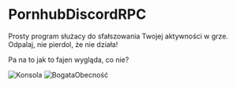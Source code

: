 # PornhubDiscordRPC
Prosty program służacy do sfałszowania Twojej aktywności w grze.\
Odpalaj, nie pierdol, że nie działa!

Pa na to jak to fajen wygląda, co nie?

![Konsola](https://i.imgur.com/yR0bgy9.png)
![BogataObecność](https://i.imgur.com/2OPWbrV.png)
